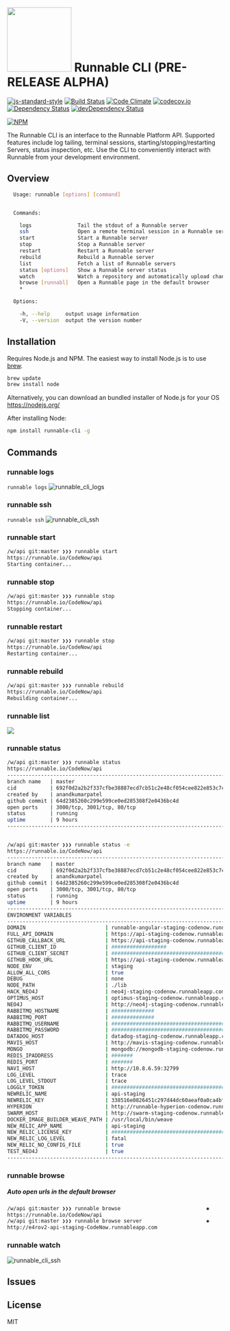 <img src="https://runnable.io/build/images/runnabear-head.png" width="150"> Runnable CLI (PRE-RELEASE ALPHA)
==========
[![js-standard-style](https://img.shields.io/badge/code%20style-standard-brightgreen.svg)](http://standardjs.com/)
[![Build Status](https://travis-ci.org/cflynn07/runnable-cli.svg)](https://travis-ci.org/cflynn07/runnable-cli)
[![Code Climate](https://codeclimate.com/github/cflynn07/runnable-cli/badges/gpa.svg)](https://codeclimate.com/github/cflynn07/runnable-cli)
[![codecov.io](https://codecov.io/github/cflynn07/runnable-cli/coverage.svg?branch=master)](https://codecov.io/github/cflynn07/runnable-cli?branch=master)
[![Dependency Status](https://david-dm.org/cflynn07/runnable-cli.svg)](https://david-dm.org/cflynn07/runnable-cli)
[![devDependency Status](https://david-dm.org/cflynn07/runnable-cli/dev-status.svg)](https://david-dm.org/cflynn07/runnable-cli#info=devDependencies)

[![NPM](https://nodei.co/npm/array-subtract.png?compact=true)](https://nodei.co/npm/array-subtract/)

The Runnable CLI is an interface to the Runnable Platform API. Supported features include log
tailing, terminal sessions, starting/stopping/restarting Servers, status inspection, etc. Use the
CLI to conveniently interact with Runnable from your development environment.

Overview
--------
```sh
  Usage: runnable [options] [command]


  Commands:

    logs               Tail the stdout of a Runnable server
    ssh                Open a remote terminal session in a Runnable server
    start              Start a Runnable server
    stop               Stop a Runnable server
    restart            Restart a Runnable server
    rebuild            Rebuild a Runnable server
    list               Fetch a list of Runnable servers
    status [options]   Show a Runnable server status
    watch              Watch a repository and automatically upload changed files to a Runnable server
    browse [runnabl]   Open a Runnable page in the default browser
    *

  Options:

    -h, --help     output usage information
    -V, --version  output the version number
```

Installation
------------
Requires Node.js and NPM. The easiest way to install Node.js is to use [brew](http://brew.sh/).
```sh
brew update
brew install node
```
Alternatively, you can download an bundled installer of Node.js for your OS  
https://nodejs.org/  

After installing Node:
```sh
npm install runnable-cli -g
```

Commands
--------

### runnable logs
`runnable logs`
![runnable_cli_logs](https://cloud.githubusercontent.com/assets/467885/12087919/bc55d624-b28b-11e5-9c6c-2c55ce5b8bf8.gif)

### runnable ssh
`runnable ssh`
![runnable_cli_ssh](https://cloud.githubusercontent.com/assets/467885/12087932/e20b899a-b28b-11e5-935c-b8524c253aae.gif)

### runnable start
```sh
/w/api git:master ❯❯❯ runnable start
https://runnable.io/CodeNow/api
Starting container...
```

### runnable stop
```sh
/w/api git:master ❯❯❯ runnable stop
https://runnable.io/CodeNow/api
Stopping container...
```

### runnable restart
```sh
/w/api git:master ❯❯❯ runnable stop
https://runnable.io/CodeNow/api
Restarting container...
```

### runnable rebuild
```sh
/w/api git:master ❯❯❯ runnable rebuild
https://runnable.io/CodeNow/api
Rebuilding container...
```

### runnable list
![](https://cloud.githubusercontent.com/assets/467885/12137056/120b4f64-b402-11e5-9736-e10efc389dc0.png)

### runnable status
```sh
/w/api git:master ❯❯❯ runnable status
https://runnable.io/CodeNow/api
-------------------------------------------------------------------------------
branch name   | master
cid           | 692f0d2a2b2f337cfbe38887ecd7cb51c2e48cf054cee822e853c7c089b5284f
created by    | anandkumarpatel
github commit | 64d2385260c299e599ce0ed285308f2e0436bc4d
open ports    | 3000/tcp, 3001/tcp, 80/tcp
status        | running
uptime        | 9 hours
-------------------------------------------------------------------------------


/w/api git:master ❯❯❯ runnable status -e
https://runnable.io/CodeNow/api
-------------------------------------------------------------------------------
branch name   | master
cid           | 692f0d2a2b2f337cfbe38887ecd7cb51c2e48cf054cee822e853c7c089b5284f
created by    | anandkumarpatel
github commit | 64d2385260c299e599ce0ed285308f2e0436bc4d
open ports    | 3000/tcp, 3001/tcp, 80/tcp
status        | running
uptime        | 9 hours
-------------------------------------------------------------------------------
ENVIRONMENT VARIABLES
-------------------------------------------------------------------------------------------------
DOMAIN                          | runnable-angular-staging-codenow.runnableapp.com
FULL_API_DOMAIN                 | https://api-staging-codenow.runnableapp.com
GITHUB_CALLBACK_URL             | https://api-staging-codenow.runnableapp.com/auth/github/callback
GITHUB_CLIENT_ID                | ##################
GITHUB_CLIENT_SECRET            | #########################################
GITHUB_HOOK_URL                 | https://api-staging-codenow.runnableapp.com/actions/github
NODE_ENV                        | staging
ALLOW_ALL_CORS                  | true
DEBUG                           | none
NODE_PATH                       | ./lib
HACK_NEO4J                      | neo4j-staging-codenow.runnableapp.com
OPTIMUS_HOST                    | optimus-staging-codenow.runnableapp.com
NEO4J                           | http://neo4j-staging-codenow.runnableapp.com:7474
RABBITMQ_HOSTNAME               | ##############
RABBITMQ_PORT                   | ##############
RABBITMQ_USERNAME               | ################################################
RABBITMQ_PASSWORD               | ################################################
DATADOG_HOST                    | datadog-staging-codenow.runnableapp.com
MAVIS_HOST                      | http://mavis-staging-codenow.runnableapp.com
MONGO                           | mongodb://mongodb-staging-codenow.runnableapp.com/alpha
REDIS_IPADDRESS                 | #######
REDIS_PORT                      | #######
NAVI_HOST                       | http://10.8.6.59:32799
LOG_LEVEL                       | trace
LOG_LEVEL_STDOUT                | trace
LOGGLY_TOKEN                    | ######################################
NEWRELIC_NAME                   | api-staging
NEWRELIC_KEY                    | 338516e0826451c297d44dc60aeaf0a0ca4bfead
HYPERION                        | http://runnable-hyperion-codenow.runnableapp.com
SWARM_HOST                      | http://swarm-staging-codenow.runnableapp.com:2375
DOCKER_IMAGE_BUILDER_WEAVE_PATH | /usr/local/bin/weave
NEW_RELIC_APP_NAME              | api-staging
NEW_RELIC_LICENSE_KEY           | ######################################
NEW_RELIC_LOG_LEVEL             | fatal
NEW_RELIC_NO_CONFIG_FILE        | true
TEST_NEO4J                      | true
-------------------------------------------------------------------------------------------------
```

### runnable browse
##### Auto open urls in the default browser
```sh
/w/api git:master ❯❯❯ runnable browse                            ✱
https://runnable.io/CodeNow/api
/w/api git:master ❯❯❯ runnable browse server                     ✱
http://e4rov2-api-staging-CodeNow.runnableapp.com
```

### runnable watch
![runnable_cli_ssh](https://cloud.githubusercontent.com/assets/467885/12136801/1d79489e-b400-11e5-9fdd-3df1ca8a7f3b.png)

Issues
------

License
-------
MIT
